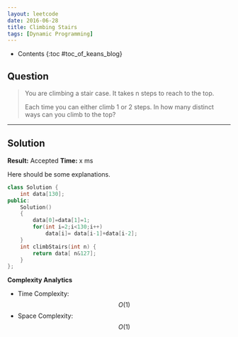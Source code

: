 ```yaml
---
layout: leetcode
date: 2016-06-28
title: Climbing Stairs
tags: [Dynamic Programming]
---
```


* Contents
{:toc #toc_of_keans_blog}

## Question

> You are climbing a stair case. It takes n steps to reach to the top.
>
>Each time you can either climb 1 or 2 steps. In how many distinct ways can you climb to the top?
>     

***

## Solution

**Result:** Accepted **Time:** x ms

Here should be some explanations.

```cpp
class Solution {
    int data[130];
public:
    Solution()
    {
        data[0]=data[1]=1;
        for(int i=2;i<130;i++)
            data[i]= data[i-1]+data[i-2];
    }
    int climbStairs(int n) {
        return data[ n&127];
    }
};
```

**Complexity Analytics**

- Time Complexity: $$O(1)$$
- Space Complexity: $$O(1)$$
